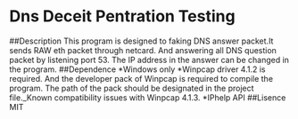 ﻿# Dns Deceit Pentration Testing 
##Description
This program is designed to faking DNS answer packet.It sends RAW eth packet through netcard. And answering all DNS question packet by listening port 53. The IP address in the answer can be changed in the program.
##Dependence
*Windows only
*Winpcap driver 4.1.2 is required.
 And the developer pack of Winpcap is required to compile the program. The path of the pack should be designated in the project file._Known compatibility issues with Winpcap 4.1.3.
 *IPhelp API
 ##Lisence
 MIT